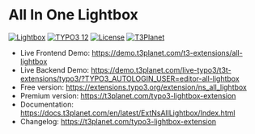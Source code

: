 # All In One Lightbox

  [![Lightbox](https://img.shields.io/badge/stable-v13.0.1-green?style=flat-square)](https://github.com/nitsan-technologies/ns_all_lightbox/tree/13.0.1) [![TYPO3 12](https://img.shields.io/badge/TYPO3-13-orange.svg?style=flat-square)](https://get.typo3.org/version/13) [![License](https://img.shields.io/badge/license-GPL--3.0-orange?style=flat-square)](https://www.gnu.org/licenses/gpl-3.0.en.html) [![T3Planet](https://img.shields.io/badge/T3Planet-Lightbox-50b99a?style=flat-square)](https://t3planet.com/typo3-lightbox-extension)

- Live Frontend Demo: https://demo.t3planet.com/t3-extensions/all-lightbox
- Live Backend Demo: https://demo.t3planet.com/live-typo3/t3t-extensions/typo3/?TYPO3_AUTOLOGIN_USER=editor-all-lightbox
- Free version: https://extensions.typo3.org/extension/ns_all_lightbox
- Premium version: https://t3planet.com/typo3-lightbox-extension
- Documentation: https://docs.t3planet.com/en/latest/ExtNsAllLightbox/Index.html
- Changelog: https://t3planet.com/typo3-lightbox-extension
